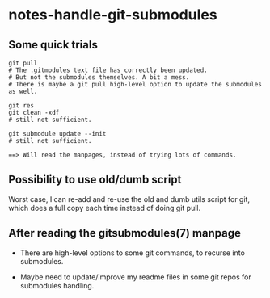 notes-handle-git-submodules
===========================

Some quick trials
-----------------

```
git pull
# The .gitmodules text file has correctly been updated.
# But not the submodules themselves. A bit a mess.
# There is maybe a git pull high-level option to update the submodules as well.

git res
git clean -xdf
# still not sufficient.

git submodule update --init
# still not sufficient.

==> Will read the manpages, instead of trying lots of commands.
```

Possibility to use old/dumb script
----------------------------------

Worst case, I can re-add and re-use the old and dumb utils script for git, which
does a full copy each time instead of doing git pull.

After reading the gitsubmodules(7) manpage
------------------------------------------

- There are high-level options to some git commands, to recurse into submodules.

- Maybe need to update/improve my readme files in some git repos for submodules
  handling.
